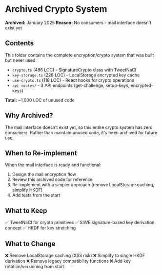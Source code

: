 # Archived Crypto System

**Archived:** January 2025
**Reason:** No consumers - mail interface doesn't exist yet

## Contents

This folder contains the complete encryption/crypto system that was built but never used:

- `crypto.ts` (486 LOC) - SignatureCrypto class with TweetNaCl
- `key-storage.ts` (228 LOC) - LocalStorage encrypted key cache
- `use-crypto.ts` (118 LOC) - React hooks for crypto operations
- `api-routes/` - 3 API endpoints (get-challenge, setup-keys, encrypted-keys)

**Total:** ~1,000 LOC of unused code

## Why Archived?

The mail interface doesn't exist yet, so this entire crypto system has zero consumers. Rather than maintain unused code, it's been archived for future use.

## When to Re-implement

When the mail interface is ready and functional:
1. Design the mail encryption flow
2. Review this archived code for reference
3. Re-implement with a simpler approach (remove LocalStorage caching, simplify HKDF)
4. Add tests from the start

## What to Keep

✅ TweetNaCl for crypto primitives
✅ SIWE signature-based key derivation concept
✅ HKDF for key stretching

## What to Change

❌ Remove LocalStorage caching (XSS risk)
❌ Simplify to single HKDF derivation
❌ Remove legacy compatibility functions
❌ Add key rotation/versioning from start
